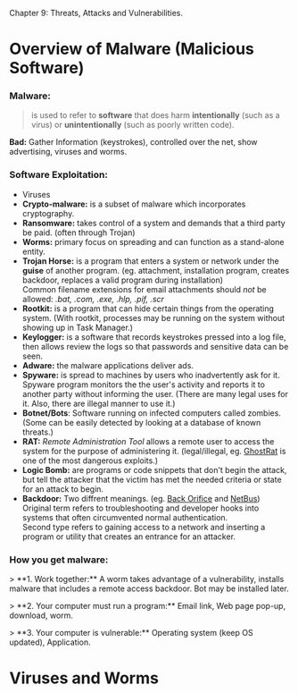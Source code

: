 Chapter 9: Threats, Attacks and Vulnerabilities.

# Overview of Malware (Malicious Software)

### Malware:
   > is used to refer to **software** that does harm **intentionally** (such as a virus) or **unintentionally** (such as poorly written code).
   
   **Bad:** Gather Information (keystrokes), controlled over the net, show advertising, viruses and worms. 

### Software Exploitation:
-  Viruses
-	**Crypto-malware:** is a subset of malware which incorporates cryptography.
-	**Ransomware:** takes control of a system and demands that a third party be paid. (often through Trojan)
-	**Worms:** primary focus on spreading and can function as a stand-alone entity.
-	**Trojan Horse:** is a program that enters a system or network under the **guise** of another program. (eg. attachment, installation program, creates backdoor, replaces a valid program during installation) <br />Common filename extensions for email attachments should *not* be allowed: *.bat, .com, .exe, .hlp, .pif, .scr*
-	**Rootkit:** is a program that can hide certain things from the operating system. (With rootkit, processes may be running on the system without showing up in Task Manager.)
-	**Keylogger:** is a software that records keystrokes pressed into a log file, then allows review the logs so that passwords and sensitive data can be seen.
-	**Adware:** the malware applications deliver ads.
-    **Spyware:** is spread to machines by users who inadvertently ask for it. Spyware program monitors the the user's activity and reports it to another party without informing the user. (There are many legal uses for it. Also, there are illegal manner to use it.)
-	**Botnet/Bots**: Software running on infected computers called zombies. (Some can be easily detected by looking at a database of known threats.)
-    **RAT:** *Remote Administration Tool* allows a remote user to access the system for the purpose of administering it. (legal/illegal, eg. <a><a href="https://en.wikipedia.org/wiki/Gh0st_RAT">GhostRat</a> is one of the most dangerous exploits.)
-    **Logic Bomb:** are programs or code snippets that don't begin the attack, but tell the attacker that the victim has met the needed criteria or state for an attack to begin.
-    **Backdoor:** Two diffrent meanings. (eg. <a><a href="https://en.wikipedia.org/wiki/Back_Orifice">Back Orifice</a> and <a><a href="https://en.wikipedia.org/wiki/NetBus">NetBus</a>)<br />Original term refers to troubleshooting and developer hooks into systems that often circumvented normal authentication.<br />Second type refers to gaining access to a network and inserting a program or utility that creates an entrance for an attacker.

### How you get malware:

<p> > **1. Work together:** A worm takes advantage of a vulnerability, installs malware that includes a remote access backdoor. Bot may be installed later.</p>
<p> > **2. Your computer must run a program:** Email link, Web page pop-up, download, worm. </p>
<p> > **3. Your computer is vulnerable:** Operating system (keep OS updated), Application. </p>



# Viruses and Worms

